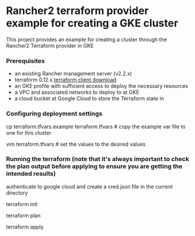 # Rancher2 terraform provider example for creating a GKE cluster

This project provides an example for creating a cluster through the Rancher2 Terraform provider in GKE

### Prerequisites

- an existing Rancher management server (v2.2.x)
- terraform 0.12.x [terraform client download](https://www.terraform.io/downloads.html)
- an GKE profile with sufficient access to deploy the necessary resources
- a VPC and associated networks to deploy to at GKE
- a cloud bucket at Google Cloud to store the Terraform state in

### Configuring deployment settings

cp terraform.tfvars.example terraform.tfvars  # copy the example var file to one for this cluster

vim terraform.tfvars # set the values to the desired values


### Running the terraform (note that it's always important to check the plan output before applying to ensure you are getting the intended results)

authenticate to google cloud and create a cred.json file in the current directory

terraform init 

terraform plan 

terraform apply




